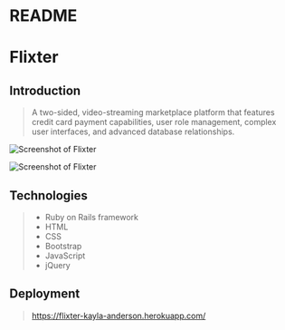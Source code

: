 # README

# Flixter

## Introduction

> A two-sided, video-streaming marketplace platform that features credit card payment capabilities, user role management, complex user interfaces, and advanced database relationships.

![Screenshot of Flixter](flixter1.png)

![Screenshot of Flixter](flixter2.png)

## Technologies

> * Ruby on Rails framework
> * HTML
> * CSS
> * Bootstrap
> * JavaScript
> * jQuery

## Deployment

> https://flixter-kayla-anderson.herokuapp.com/